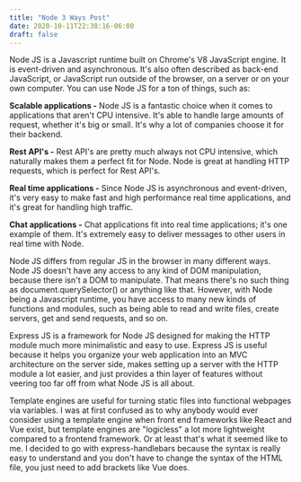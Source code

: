 ```yaml
---
title: "Node 3 Ways Post"
date: 2020-10-11T22:38:16-06:00
draft: false
---
```


Node JS is a Javascript runtime built on Chrome's V8 JavaScript engine. It is event-driven and asynchronous. It's also often described as back-end JavaScript, or JavaScript run outside of the browser, on a server or on your own computer. You can use Node JS for a ton of things, such as: 

**Scalable applications -** Node JS is a fantastic choice when it comes to applications that aren't CPU intensive. It's able to handle large amounts of request, whether it's big or small. It's why a lot of companies choose it for their backend. 

**Rest API's -** Rest API's are pretty much always not CPU intensive, which naturally makes them a perfect fit for Node. Node is great at handling HTTP requests, which is perfect for Rest API's. 

**Real time applications -** Since Node JS is asynchronous and event-driven, it's very easy to make fast and high performance real time applications, and it's great for handling high traffic. 

**Chat applications -** Chat applications fit into real time applications; it's one example of them. It's extremely easy to deliver messages to other users in real time with Node. 

Node JS differs from regular JS in the browser in many different ways. Node JS doesn't have any access to any kind of DOM manipulation, because there isn't a DOM to manipulate. That means there's no such thing as document.querySelector() or anything like that. However, with Node being a Javascript runtime, you have access to many new kinds of functions and modules, such as being able to read and write files, create servers, get and send requests, and so on.

Express JS is a framework for Node JS designed for making the HTTP module much more minimalistic and easy to use. Express JS is useful because it helps you organize your web application into an MVC architecture on the server side, makes setting up a server with the HTTP module a lot easier, and just provides a thin layer of features without veering too far off from what Node JS is all about. 

Template engines are useful for turning static files into functional webpages via variables. I was at first confused as to why anybody would ever consider using a template engine when front end frameworks like React and Vue exist, but template engines are "logicless" a lot more lightweight compared to a frontend framework. Or at least that's what it seemed like to me. I decided to go with express-handlebars because the syntax is really easy to understand and you don't have to change the syntax of the HTML file, you just need to add brackets like Vue does. 